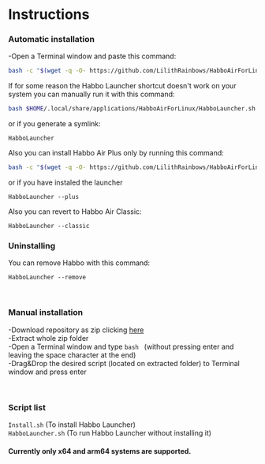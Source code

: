 # Instructions
### Automatic installation

-Open a Terminal window and paste this command:
```sh
bash -c "$(wget -q -O- https://github.com/LilithRainbows/HabboAirForLinux/raw/gabo/Install.sh)"
```
If for some reason the Habbo Launcher shortcut doesn't work on your system you can manually run it with this command:
```sh
bash $HOME/.local/share/applications/HabboAirForLinux/HabboLauncher.sh
```

or if you generate a symlink:

```
HabboLauncher
```

Also you can install Habbo Air Plus only by running this command:

```sh
bash -c "$(wget -q -O- https://github.com/LilithRainbows/HabboAirForLinux/raw/gabo/Install.sh)" - plus
```

or if you have instaled the launcher

```
HabboLauncher --plus
```

Also you can revert to Habbo Air Classic:

```
HabboLauncher --classic
```

### Uninstalling

You can remove Habbo with this command:

```
HabboLauncher --remove
```

<br>

### Manual installation

-Download repository as zip clicking [here](https://github.com/LilithRainbows/HabboAirForLinux/archive/refs/heads/main.zip)<br>
-Extract whole zip folder<br>
-Open a Terminal window and type ```bash ``` (without pressing enter and leaving the space character at the end)<br>
-Drag&Drop the desired script (located on extracted folder) to Terminal window and press enter<br>

<br>

### Script list
```Install.sh``` (To install Habbo Launcher)<br>
```HabboLauncher.sh``` (To run Habbo Launcher without installing it)

#### Currently only x64 and arm64 systems are supported.

